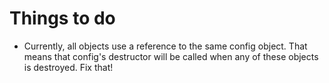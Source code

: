 # Things to do
* Currently, all objects use a reference to the same config object. That means that config's  destructor will be called when any of these objects is destroyed. Fix that!

